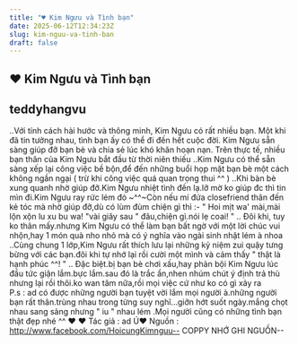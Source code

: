 ```yaml
---
title: "♥ Kim Ngưu và Tình bạn"
date: 2025-06-12T12:34:23Z
slug: kim-nguu-va-tinh-ban
draft: false
---
```


## ♥ Kim Ngưu và Tình bạn

## teddyhangvu

..Với tính cách hài hước và thông minh, Kim Ngưu có rất nhiều bạn. Một khi đã tin tưởng nhau, tình bạn ấy có thể đi đến hết cuộc đời. Kim Ngưu sẵn sàng giúp đỡ bạn bè và chia sẻ lúc khó khăn hoạn nạn. Trên thực tế, nhiều bạn thân của Kim Ngưu bắt đầu từ thời niên thiếu 
..Kim Ngưu có thể sẵn sàng xếp lại công việc bề bộn,để đến những buổi họp mặt bạn bè một cách không ngần ngại ( trừ khi công việc quá quan trọng thui ^^ ) 
..Khi bàn bè xung quanh nhờ giúp đỡ.Kim Ngưu nhiệt tình đến lạ.lỡ mờ ko giúp đc thì tin mìn đi.Kim Ngưu ray rức lém đó ~^^~Còn nếu mí đứa closefriend thân đến kẻ tóc mà nhờ giúp đỡ,dù có lùm đùm chiện gì thì :- " Hoi mịt wa' mài,mài lộn xộn lu xu bu wa! "vài giây sau " đâu,chiện gì.nói lẹ coai! " 
.. Đôi khi, tuy ko thân mấy.nhưng Kim Ngưu có thể làm bạn bất ngờ với một lời chúc vui nhộn,hay 1 món quà nho nhỏ mà có ý nghĩa vào ngài sinh nhật lém à nhoa  
..Cùng chung 1 lớp,Kim Ngưu rất thích lưu lại những kỷ niệm zui quậy tưng bừng với các bạn.đôi khi tự nhớ lại rồi cười một mình và cảm thấy " thật là hạnh phúc ^^! " 
.. Đặc biệt.bị bạn bè chơi xấu,hay phản bội  Kim Ngưu lúc đầu tức giận lắm.bực lắm.sau đó là trắc ẩn,nhen nhúm chút ý định trả thù nhưng lại rồi thôi.ko wan tâm nữa,rồi mọi việc cứ như ko có gì xảy ra  
P.s : ad có được những người bạn tuyệt vời lắm mọi người à.những người bạn rất thân.trùng nhau trong từng suy nghĩ...giỡn hớt suốt ngày.mắng chọt nhau sang sảng nhưng " iu " nhau lém .Mọi người cũng có những tình bạn thật đẹp nhé ^^ ♥ 
♥ Tác giả : ad Ú♥ Nguồn : http://www.facebook.com/HoicungKimnguu-- COPPY NHỚ GHI NGUỒN--
